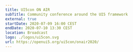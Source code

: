 ```yaml
---
title: UI5con ON AIR
subTitle: Community conference around the UI5 framework
external: true
startDate: 2020-07-09 16:00 CEST
endDate: 2020-07-10 13:30 CEST
location: Broadcast
logo: ./logos/ui5con.svg
url: https://openui5.org/ui5con/onair2020/
---
```

